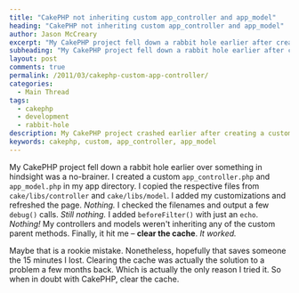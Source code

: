 ```yaml
---
title: "CakePHP not inheriting custom app_controller and app_model"
heading: "CakePHP not inheriting custom app_controller and app_model"
author: Jason McCreary
excerpt: "My CakePHP project fell down a rabbit hole earlier after creating a custom app_controller and app_model from something that should have been a no-brainer. Hopefully this helps someone else."
subheading: "My CakePHP project fell down a rabbit hole earlier after creating a custom app_controller and app_model from something that should have been a no-brainer. Hopefully this helps someone else."
layout: post
comments: true
permalink: /2011/03/cakephp-custom-app-controller/
categories:
  - Main Thread
tags:
  - cakephp
  - development
  - rabbit-hole
description: My CakePHP project crashed earlier after creating a custom app_controller and app_model from something that should have been a no-brainer.
keywords: cakephp, custom, app_controller, app_model
---
```

My CakePHP project fell down a rabbit hole earlier over something in hindsight was a no-brainer. I created a custom `app_controller.php` and `app_model.php` in my app directory. I copied the respective files from `cake/libs/controller` and `cake/libs/model`. I added my customizations and refreshed the page. *Nothing.* I checked the filenames and output a few `debug()` calls. *Still nothing.* I added `beforeFilter()` with just an `echo`. *Nothing!* My controllers and models weren't inheriting any of the custom parent methods. Finally, it hit me – **clear the cache**. *It worked.*

Maybe that is a rookie mistake. Nonetheless, hopefully that saves someone the 15 minutes I lost. Clearing the cache was actually the solution to a problem a few months back. Which is actually the only reason I tried it. So when in doubt with CakePHP, clear the cache.
